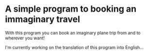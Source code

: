 # A simple program to booking an immaginary travel

With this program you can book an imaginary plane trip from and to wherever you want!

I'm currently working on the translation of this program into English...
